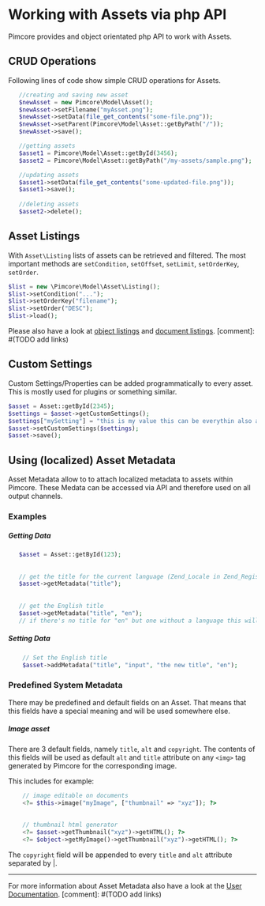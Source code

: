# Working with Assets via php API

Pimcore provides and object orientated php API to work with Assets. 

## CRUD Operations
Following lines of code show simple CRUD operations for Assets. 
 ```php
    //creating and saving new asset
    $newAsset = new Pimcore\Model\Asset();
    $newAsset->setFilename("myAsset.png");
    $newAsset->setData(file_get_contents("some-file.png"));
    $newAsset->setParent(Pimcore\Model\Asset::getByPath("/"));
    $newAsset->save();

    //getting assets
    $asset1 = Pimcore\Model\Asset::getById(3456);
    $asset2 = Pimcore\Model\Asset::getByPath("/my-assets/sample.png");

    //updating assets
    $asset1->setData(file_get_contents("some-updated-file.png"));
    $asset1->save();
    
    //deleting assets
    $asset2->delete();
 
 ```
  
## Asset Listings
With ```Asset\Listing``` lists of assets can be retrieved and filtered. The most important methods are ```setCondition```, 
```setOffset```, ```setLimit```, ```setOrderKey```, ```setOrder```. 

```php
$list = new \Pimcore\Model\Asset\Listing();
$list->setCondition("...");
$list->setOrderKey("filename");
$list->setOrder("DESC");
$list->load();
```

Please also have a look at [object listings]() and [document listings](). 
[comment]: #(TODO add links)



## Custom Settings

Custom Settings/Properties can be added programmatically to every asset. This is mostly used for plugins or something 
similar.

```php 
$asset = Asset::getById(2345);
$settings = $asset->getCustomSettings();
$settings["mySetting"] = "this is my value this can be everythin also an array or an object not only a string";
$asset->setCustomSettings($settings);
$asset->save();
```


## Using (localized) Asset Metadata
Asset Metadata allow to to attach localized metadata to assets within Pimcore. These Medata can be accessed via API and 
therefore used on all output channels. 

### Examples
 ##### Getting Data
 ```php
    $asset = Asset::getById(123);
     
     
    // get the title for the current language (Zend_Locale in Zend_Registry)
    $asset->getMetadata("title");
     
     
    // get the English title
    $asset->getMetadata("title", "en");
    // if there's no title for "en" but one without a language this will be returned (fallback mechanism).
 ```
 
 ##### Setting Data
 ```php
     // Set the English title
     $asset->addMetadata("title", "input", "the new title", "en");
 ```


### Predefined System Metadata
There may be predefined and default fields on an Asset. That means that this fields have a special meaning and 
will be used somewhere else.

##### Image asset
There are 3 default fields, namely ```title```, ```alt``` and ```copyright```. The contents of this fields will be 
used as default ```alt``` and ```title``` attribute on any ```<img>``` tag generated by Pimcore for the 
corresponding image.
 
This includes for example: 
```php
    // image editable on documents
    <?= $this->image("myImage", ["thumbnail" => "xyz"]); ?>
     
     
    // thumbnail html generator
    <?= $asset->getThumbnail("xyz")->getHTML(); ?>
    <?= $object->getMyImage()->getThumbnail("xyz")->getHTML(); ?>
```
The ```copyright``` field will be appended to every ```title``` and ```alt``` attribute separated by |. 

---

For more information about Asset Metadata also have a look at the [User Documentation]().
 [comment]: #(TODO add links)

